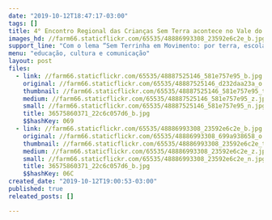 ```yaml
---
date: "2019-10-12T18:47:17-03:00"
tags: []
title: 4° Encontro Regional das Crianças Sem Terra acontece no Vale do Rio Doce (MG)
images_hd: //farm66.staticflickr.com/65535/48886993308_23592e6c2e_b.jpg
support_line: "Com o lema “Sem Terrinha em Movimento: por terra, escola e dignidade\" encontro terá mais de 200 crianças."
menu: "educação, cultura e comunicação"
layout: post
files:
  - link: //farm66.staticflickr.com/65535/48887525146_581e757e95_b.jpg
    original: //farm66.staticflickr.com/65535/48887525146_d232daa23a_o.jpg
    thumbnail: //farm66.staticflickr.com/65535/48887525146_581e757e95_t.jpg
    medium: //farm66.staticflickr.com/65535/48887525146_581e757e95_z.jpg
    small: //farm66.staticflickr.com/65535/48887525146_581e757e95_n.jpg
    title: 36575860371_22c6c057d6_b.jpg
    $$hashKey: 069
  - link: //farm66.staticflickr.com/65535/48886993308_23592e6c2e_b.jpg
    original: //farm66.staticflickr.com/65535/48886993308_699a938658_o.jpg
    thumbnail: //farm66.staticflickr.com/65535/48886993308_23592e6c2e_t.jpg
    medium: //farm66.staticflickr.com/65535/48886993308_23592e6c2e_z.jpg
    small: //farm66.staticflickr.com/65535/48886993308_23592e6c2e_n.jpg
    title: 36575860371_22c6c057d6_b.jpg
    $$hashKey: 06C
created_date: "2019-10-12T19:00:53-03:00"
published: true
releated_posts: []

---
```

